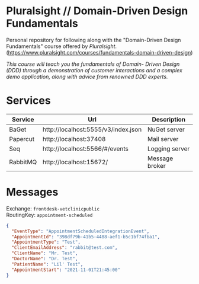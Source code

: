 # Pluralsight // Domain-Driven Design Fundamentals

Personal repository for following along with the "Domain-Driven Design Fundamentals" course offered by _Pluralsight_. (https://www.pluralsight.com/courses/fundamentals-domain-driven-design)

_This course will teach you the fundamentals of Domain- Driven Design (DDD) through a demonstration of customer interactions and a complex demo application, along with advice from renowned DDD experts._

# Services

| Service  | Url                                 | Description    |
| -------- | ----------------------------------- | -------------- |
| BaGet    | http://localhost:5555/v3/index.json | NuGet server   |
| Papercut | http://localhost:37408              | Mail server    |
| Seq      | http://localhost:5566/#/events      | Logging server |
| RabbitMQ | http://localhost:15672/             | Message broker |

# Messages

Exchange: `frontdesk-vetclinicpublic`  
RoutingKey: `appointment-scheduled`

```json
{
  "EventType": "AppointmentScheduledIntegrationEvent",
  "AppointmentId": "398df79b-41b5-4488-aef1-b5c1bf74fba1",
  "AppointmentType": "Test",
  "ClientEmailAddress": "rabbit@test.com",
  "ClientName": "Mr. Test",
  "DoctorName": "Dr. Test",
  "PatientName": "Lil' Test",
  "AppointmentStart": "2021-11-01T21:45:00"
}
```
